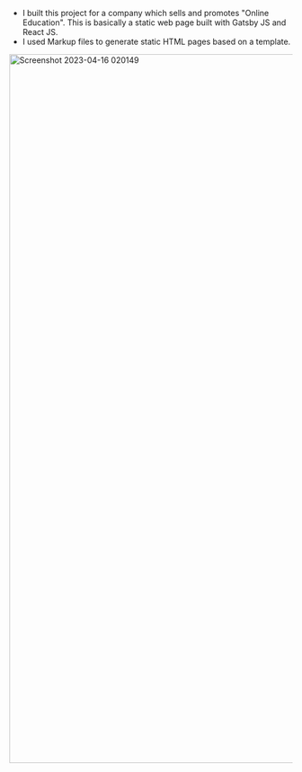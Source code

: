 - I built this project for a company which sells and promotes "Online Education". This is basically a static web page built with Gatsby JS and React JS.
- I used Markup files to generate static HTML pages based on a template.
<img width="1262" alt="Screenshot 2023-04-16 020149" src="https://user-images.githubusercontent.com/56139934/232274684-f411e9da-09dd-4fc2-8ad4-0d6aa76d192f.png">
